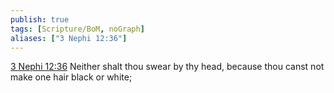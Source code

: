 ```yaml
---
publish: true
tags: [Scripture/BoM, noGraph]
aliases: ["3 Nephi 12:36"]
---
```

[3 Nephi 12:36](https://churchofjesuschrist.org/study/scriptures/bofm/3-ne/12?lang=eng&id=p36#p36) Neither shalt thou swear by thy head, because thou canst not make one hair black or white;
